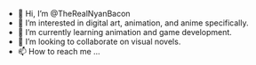 - 👋 Hi, I’m @TheRealNyanBacon
- 👀 I’m interested in digital art, animation, and anime specifically.
- 🌱 I’m currently learning animation and game development.
- 💞️ I’m looking to collaborate on visual novels.
- 📫 How to reach me ...

<!---
TheRealNyanBacon/TheRealNyanBacon is a ✨ special ✨ repository because its `README.md` (this file) appears on your GitHub profile.
You can click the Preview link to take a look at your changes.
--->
